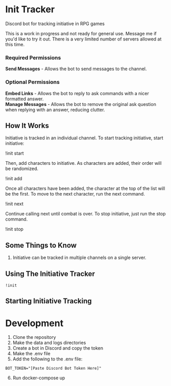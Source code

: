 # Init Tracker
Discord bot for tracking initiative in RPG games

This is a work in progress and not ready for general use. Message me if you'd like to try it out. There is a very limited number of servers allowed at this time.

### Required Permissions
**Send Messages** - Allows the bot to send messages to the channel.

### Optional Permissions
**Embed Links** - Allows the bot to reply to ask commands with a nicer formatted answer.\
**Manage Messages** - Allows the bot to remove the original ask question when replying with an answer, reducing clutter.

## How It Works
Initiative is tracked in an individual channel. To start tracking initiative, start initiative:

!init start

Then, add characters to initiative. As characters are added, their order will be randomized.

!init add <character name>

Once all characters have been added, the character at the top of the list will be the first. To move to the next
character, run the next command.

!init next

Continue calling next until combat is over. To stop initiative, just run the stop command.

!init stop

## Some Things to Know
1) Initiative can be tracked in multiple channels on a single server.

## Using The Initiative Tracker

```
!init
```

## Starting Initiative Tracking


# Development
1. Clone the repository
2. Make the data and logs directories
3. Create a bot in Discord and copy the token
4. Make the .env file
5. Add the following to the .env file:
```
BOT_TOKEN="[Paste Discord Bot Token Here]"
```
6. Run docker-compose up
